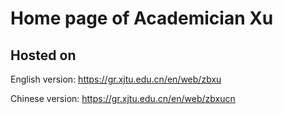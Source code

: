 # Home page of Academician Xu 

## Hosted on

English version: 
https://gr.xjtu.edu.cn/en/web/zbxu

Chinese version:
https://gr.xjtu.edu.cn/en/web/zbxucn

